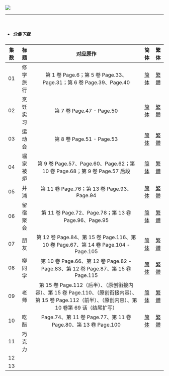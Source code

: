 ![](https://p.sda1.dev/12/48d1b6ab2865561b261a335696b9a837/horimiya_piece_kv_800.jpg)

------

​    

- ##### **分集下载**

| 集数  | 标题   | 对应原作                                                                                                | 简体                                                                                                                                           | 繁体                                                                                                                                           |
|:---:|:----:|:---------------------------------------------------------------------------------------------------:|:--------------------------------------------------------------------------------------------------------------------------------------------:|:--------------------------------------------------------------------------------------------------------------------------------------------:|
| 01  | 修学旅行 | 第 1 卷 Page.6；第 5 卷 Page.33、 Page.31；第 6 卷 Page.39、Page.40                                           | [简体](https://raw.githubusercontent.com/SweetSub/SweetSub/master/Archive/Horimiya%20Piece/%5BSweetSub%5D%20Horimiya%20Piece%20-%2001.chs.ass) | [繁體](https://raw.githubusercontent.com/SweetSub/SweetSub/master/Archive/Horimiya%20Piece/%5BSweetSub%5D%20Horimiya%20Piece%20-%2001.cht.ass) |
| 02  | 烹饪实习 | 第 7 卷 Page.47 - Page.50                                                                             | [简体](https://raw.githubusercontent.com/SweetSub/SweetSub/master/Archive/Horimiya%20Piece/%5BSweetSub%5D%20Horimiya%20Piece%20-%2002.chs.ass) | [繁體](https://raw.githubusercontent.com/SweetSub/SweetSub/master/Archive/Horimiya%20Piece/%5BSweetSub%5D%20Horimiya%20Piece%20-%2002.cht.ass) |
| 03  | 运动会  | 第 8 卷 Page.51 - Page.53                                                                             | [简体](https://raw.githubusercontent.com/SweetSub/SweetSub/master/Archive/Horimiya%20Piece/%5BSweetSub%5D%20Horimiya%20Piece%20-%2003.chs.ass) | [繁體](https://raw.githubusercontent.com/SweetSub/SweetSub/master/Archive/Horimiya%20Piece/%5BSweetSub%5D%20Horimiya%20Piece%20-%2003.cht.ass) |
| 04  | 堀家被炉 | 第 9 卷 Page.57、Page.60、Page.62；第 10 卷 Page.68；第 9 卷 Page.57 后段                                       | [简体](https://raw.githubusercontent.com/SweetSub/SweetSub/master/Archive/Horimiya%20Piece/%5BSweetSub%5D%20Horimiya%20Piece%20-%2004.chs.ass) | [繁體](https://raw.githubusercontent.com/SweetSub/SweetSub/master/Archive/Horimiya%20Piece/%5BSweetSub%5D%20Horimiya%20Piece%20-%2004.cht.ass) |
| 05  | 井浦   | 第 11 卷 Page.76；第 13 卷 Page.93、Page.94                                                               | [简体](https://raw.githubusercontent.com/SweetSub/SweetSub/master/Archive/Horimiya%20Piece/%5BSweetSub%5D%20Horimiya%20Piece%20-%2005.chs.ass) | [繁體](https://raw.githubusercontent.com/SweetSub/SweetSub/master/Archive/Horimiya%20Piece/%5BSweetSub%5D%20Horimiya%20Piece%20-%2005.cht.ass) |
| 06  | 留宿聚会 | 第 11 卷 Page.72、Page.78；第 13 卷 Page.96、Page.95                                                       | [简体](https://raw.githubusercontent.com/SweetSub/SweetSub/master/Archive/Horimiya%20Piece/%5BSweetSub%5D%20Horimiya%20Piece%20-%2006.chs.ass) | [繁體](https://raw.githubusercontent.com/SweetSub/SweetSub/master/Archive/Horimiya%20Piece/%5BSweetSub%5D%20Horimiya%20Piece%20-%2006.cht.ass) |
| 07  | 朋友   | 第 12 卷 Page.84、第 15 卷 Page.116、第 10 卷 Page.67、第 14 卷 Page.104 - Page.105                            | [简体](https://raw.githubusercontent.com/SweetSub/SweetSub/master/Archive/Horimiya%20Piece/%5BSweetSub%5D%20Horimiya%20Piece%20-%2007.chs.ass) | [繁體](https://raw.githubusercontent.com/SweetSub/SweetSub/master/Archive/Horimiya%20Piece/%5BSweetSub%5D%20Horimiya%20Piece%20-%2007.cht.ass) |
| 08  | 柳同学  | 第 10 卷 Page.66、第 12 卷 Page.82 - Page.83、第 12 卷 Page.87、第 15 卷 Page.115                              | [简体](https://raw.githubusercontent.com/SweetSub/SweetSub/master/Archive/Horimiya%20Piece/%5BSweetSub%5D%20Horimiya%20Piece%20-%2008.chs.ass) | [繁體](https://raw.githubusercontent.com/SweetSub/SweetSub/master/Archive/Horimiya%20Piece/%5BSweetSub%5D%20Horimiya%20Piece%20-%2008.cht.ass) |
| 09  | 老师   | 第 15 卷 Page.112（后半）、（原创衔接内容）、第 15 卷 Page.110、（原创衔接内容）、第 15 卷 Page.112（前半）、（原创内容）、第 10 卷第 69 话（结尾扩写） | [简体](https://raw.githubusercontent.com/SweetSub/SweetSub/master/Archive/Horimiya%20Piece/%5BSweetSub%5D%20Horimiya%20Piece%20-%2009.chs.ass) | [繁體](https://raw.githubusercontent.com/SweetSub/SweetSub/master/Archive/Horimiya%20Piece/%5BSweetSub%5D%20Horimiya%20Piece%20-%2009.cht.ass) |
| 10  | 吃醋   | Page.74、第 11 卷 Page.77、第 11 卷 Page.80、第 13 卷 Page.100                                               | [简体](https://raw.githubusercontent.com/SweetSub/SweetSub/master/Archive/Horimiya%20Piece/%5BSweetSub%5D%20Horimiya%20Piece%20-%2010.chs.ass) | [繁體](https://raw.githubusercontent.com/SweetSub/SweetSub/master/Archive/Horimiya%20Piece/%5BSweetSub%5D%20Horimiya%20Piece%20-%2010.cht.ass) |
| 11  | 巧克力  |                                                                                                     |                                                                                                                                              |                                                                                                                                              |
| 12  |      |                                                                                                     |                                                                                                                                              |                                                                                                                                              |
| 13  |      |                                                                                                     |                                                                                                                                              |                                                                                                                                              |

​   
